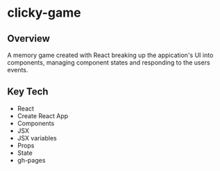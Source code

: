 # clicky-game

## Overview
A memory game created with React breaking up the appication's UI into components, managing component states and responding to the users events. 

## Key Tech
* React
* Create React App
* Components
* JSX
* JSX variables
* Props
* State
* gh-pages